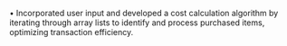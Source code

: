 •	Incorporated user input and developed a cost calculation algorithm by iterating through array lists to identify and process purchased items, optimizing transaction efficiency. 
